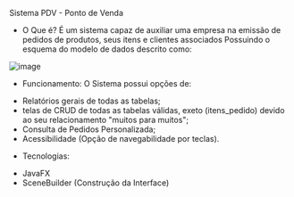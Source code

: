 Sistema PDV - Ponto de Venda

 * O Que é?
  É um sistema capaz de auxiliar uma empresa na emissão de pedidos de produtos, seus itens e clientes associados
  Possuindo o esquema do modelo de dados descrito como:

![image](https://github.com/LuisFernandoBelato/Ponto-de-Venda/assets/116758888/dc0da0d4-fb73-4ff9-823c-586094d02e74)


 * Funcionamento:
O Sistema possui opções de:
  - Relatórios gerais de todas as tabelas;
  - telas de CRUD de todas as tabelas válidas, exeto (itens_pedido) devido ao seu relacionamento "muitos para muitos";
  - Consulta de Pedidos Personalizada;
  - Acessibilidade (Opção de navegabilidade por teclas).

 * Tecnologias:
  - JavaFX
  - SceneBuilder (Construção da Interface)
